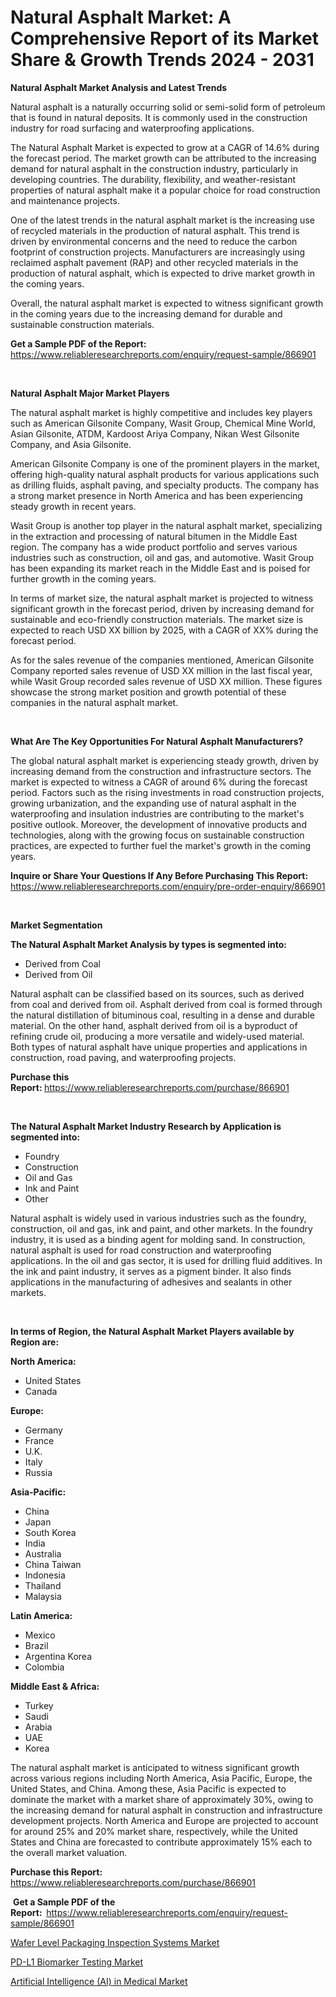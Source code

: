 <p><h1>Natural Asphalt Market: A Comprehensive Report of its Market Share & Growth Trends 2024 - 2031</h1></p><p><strong>Natural Asphalt Market Analysis and Latest Trends</strong></p>
<p><p>Natural asphalt is a naturally occurring solid or semi-solid form of petroleum that is found in natural deposits. It is commonly used in the construction industry for road surfacing and waterproofing applications.</p><p>The Natural Asphalt Market is expected to grow at a CAGR of 14.6% during the forecast period. The market growth can be attributed to the increasing demand for natural asphalt in the construction industry, particularly in developing countries. The durability, flexibility, and weather-resistant properties of natural asphalt make it a popular choice for road construction and maintenance projects.</p><p>One of the latest trends in the natural asphalt market is the increasing use of recycled materials in the production of natural asphalt. This trend is driven by environmental concerns and the need to reduce the carbon footprint of construction projects. Manufacturers are increasingly using reclaimed asphalt pavement (RAP) and other recycled materials in the production of natural asphalt, which is expected to drive market growth in the coming years.</p><p>Overall, the natural asphalt market is expected to witness significant growth in the coming years due to the increasing demand for durable and sustainable construction materials.</p></p>
<p><strong>Get a Sample PDF of the Report:&nbsp;</strong> <a href="https://www.reliableresearchreports.com/enquiry/request-sample/866901">https://www.reliableresearchreports.com/enquiry/request-sample/866901</a></p>
<p>&nbsp;</p>
<p><strong>Natural Asphalt Major Market Players</strong></p>
<p><p>The natural asphalt market is highly competitive and includes key players such as American Gilsonite Company, Wasit Group, Chemical Mine World, Asian Gilsonite, ATDM, Kardoost Ariya Company, Nikan West Gilsonite Company, and Asia Gilsonite. </p><p>American Gilsonite Company is one of the prominent players in the market, offering high-quality natural asphalt products for various applications such as drilling fluids, asphalt paving, and specialty products. The company has a strong market presence in North America and has been experiencing steady growth in recent years. </p><p>Wasit Group is another top player in the natural asphalt market, specializing in the extraction and processing of natural bitumen in the Middle East region. The company has a wide product portfolio and serves various industries such as construction, oil and gas, and automotive. Wasit Group has been expanding its market reach in the Middle East and is poised for further growth in the coming years. </p><p>In terms of market size, the natural asphalt market is projected to witness significant growth in the forecast period, driven by increasing demand for sustainable and eco-friendly construction materials. The market size is expected to reach USD XX billion by 2025, with a CAGR of XX% during the forecast period. </p><p>As for the sales revenue of the companies mentioned, American Gilsonite Company reported sales revenue of USD XX million in the last fiscal year, while Wasit Group recorded sales revenue of USD XX million. These figures showcase the strong market position and growth potential of these companies in the natural asphalt market.</p></p>
<p>&nbsp;</p>
<p><strong>What Are The Key Opportunities For Natural Asphalt Manufacturers?</strong></p>
<p><p>The global natural asphalt market is experiencing steady growth, driven by increasing demand from the construction and infrastructure sectors. The market is expected to witness a CAGR of around 6% during the forecast period. Factors such as the rising investments in road construction projects, growing urbanization, and the expanding use of natural asphalt in the waterproofing and insulation industries are contributing to the market's positive outlook. Moreover, the development of innovative products and technologies, along with the growing focus on sustainable construction practices, are expected to further fuel the market's growth in the coming years.</p></p>
<p><strong>Inquire or Share Your Questions If Any Before Purchasing This Report:</strong> <a href="https://www.reliableresearchreports.com/enquiry/pre-order-enquiry/866901">https://www.reliableresearchreports.com/enquiry/pre-order-enquiry/866901</a></p>
<p>&nbsp;</p>
<p><strong>Market Segmentation</strong></p>
<p><strong>The Natural Asphalt Market Analysis by types is segmented into:</strong></p>
<p><ul><li>Derived from Coal</li><li>Derived from Oil</li></ul></p>
<p><p>Natural asphalt can be classified based on its sources, such as derived from coal and derived from oil. Asphalt derived from coal is formed through the natural distillation of bituminous coal, resulting in a dense and durable material. On the other hand, asphalt derived from oil is a byproduct of refining crude oil, producing a more versatile and widely-used material. Both types of natural asphalt have unique properties and applications in construction, road paving, and waterproofing projects.</p></p>
<p><strong>Purchase this Report:&nbsp;</strong><a href="https://www.reliableresearchreports.com/purchase/866901">https://www.reliableresearchreports.com/purchase/866901</a></p>
<p>&nbsp;</p>
<p><strong>The Natural Asphalt Market Industry Research by Application is segmented into:</strong></p>
<p><ul><li>Foundry</li><li>Construction</li><li>Oil and Gas</li><li>Ink and Paint</li><li>Other</li></ul></p>
<p><p>Natural asphalt is widely used in various industries such as the foundry, construction, oil and gas, ink and paint, and other markets. In the foundry industry, it is used as a binding agent for molding sand. In construction, natural asphalt is used for road construction and waterproofing applications. In the oil and gas sector, it is used for drilling fluid additives. In the ink and paint industry, it serves as a pigment binder. It also finds applications in the manufacturing of adhesives and sealants in other markets.</p></p>
<p>&nbsp;</p>
<p><strong>In terms of Region, the Natural Asphalt Market Players available by Region are:</strong></p>
<p>
    <p> <strong> North America: </strong>
        <ul>
            <li>United States</li>
            <li>Canada</li>
        </ul>
        </p> 
    <p> <strong> Europe: </strong>
        <ul>
            <li>Germany</li>
            <li>France</li>
            <li>U.K.</li>
            <li>Italy</li>
            <li>Russia</li>
        </ul>
        </p> 
    <p> <strong> Asia-Pacific: </strong>
        <ul>
            <li>China</li>
            <li>Japan</li>
            <li>South Korea</li>
            <li>India</li>
            <li>Australia</li>
            <li>China Taiwan</li>
            <li>Indonesia</li>
            <li>Thailand</li>
            <li>Malaysia</li>
        </ul>
        </p> 
    <p> <strong> Latin America: </strong>
        <ul>
            <li>Mexico</li>
            <li>Brazil</li>
            <li>Argentina Korea</li>
            <li>Colombia</li>
        </ul>
        </p> 
    <p> <strong> Middle East & Africa: </strong>
        <ul>
            <li>Turkey</li>
            <li>Saudi</li>
            <li>Arabia</li>
            <li>UAE</li>
            <li>Korea</li>
        </ul>
    </p>
    </p>
<p><p>The natural asphalt market is anticipated to witness significant growth across various regions including North America, Asia Pacific, Europe, the United States, and China. Among these, Asia Pacific is expected to dominate the market with a market share of approximately 30%, owing to the increasing demand for natural asphalt in construction and infrastructure development projects. North America and Europe are projected to account for around 25% and 20% market share, respectively, while the United States and China are forecasted to contribute approximately 15% each to the overall market valuation.</p></p>
<p><strong>Purchase this Report: </strong><a href="https://www.reliableresearchreports.com/purchase/866901">https://www.reliableresearchreports.com/purchase/866901</a></p>
<p>&nbsp;<strong>Get a Sample PDF of the Report:&nbsp;&nbsp;</strong><a href="https://www.reliableresearchreports.com/enquiry/request-sample/866901">https://www.reliableresearchreports.com/enquiry/request-sample/866901</a></p>
<p><strong></strong></p>
<p><p><a href="https://view.publitas.com/reportprime-1/wafer-level-packaging-inspection-systems-market-research-report-the-key-to-successful-business-strategy-forecasted-for-period-from-2024-2031/">Wafer Level Packaging Inspection Systems Market</a></p><p><a href="https://view.publitas.com/reportprime-1/pd-l1-biomarker-testing-market-size-market-trends-and-growth-outlook-forecasted-for-period-from-2024-to-2031/">PD-L1 Biomarker Testing Market</a></p><p><a href="https://view.publitas.com/reportprime-1/artificial-intelligence-ai-in-medical-market-with-the-goal-of-estimating-the-market-size-and-future-growth-potential-of-various-market-segments-based-on-component-applications-end-user-and-region/">Artificial Intelligence (AI) in Medical Market</a></p></p>